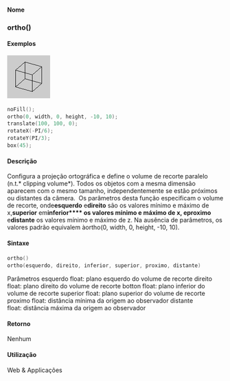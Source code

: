 
#### Nome
### ortho()

#### Exemplos
<img border="0" height="100" src="media/ortho_.gif" width="100"/>

```pde
noFill(); 
ortho(0, width, 0, height, -10, 10); 
translate(100, 100, 0); 
rotateX(-PI/6); 
rotateY(PI/3); 
box(45); 

```

#### Descrição
Configura a projeção ortográfica e define o volume de recorte paralelo (n.t.* clipping volume*).
Todos os objetos com a mesma dimensão aparecem com o mesmo
tamanho, independentemente se estão próximos ou distantes
da câmera.  Os parâmetros desta função
especificam o volume de recorte, onde**esquerdo** e**direito** são os valores mínimo e máximo de x,**superior** em**inferior**** **os valores mínimo e máximo de x, e**proximo** e**distante**
os valores mínimo e máximo de z. Na ausência de
parâmetros, os valores padrão equivalem àortho(0, width, 0, height, -10, 10).

#### Sintaxe
```pde
ortho()
ortho(esquerdo, direito, inferior, superior, proximo, distante)

```
Parâmetros
esquerdo
float: plano esquerdo do volume de recorte
direito
float: plano direito do volume de recorte
botton
float: plano inferior do volume de recorte
superior
float: plano superior do volume de recorte
proximo
float: distância mínima da origem ao observador
distante
float: distância máxima da origem ao observador

#### Retorno

	
Nenhum

#### Utilização

	
Web & Applicações
